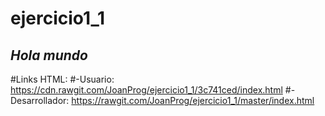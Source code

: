 # ejercicio1_1
## *Hola mundo*

#Links HTML:
#-Usuario: https://cdn.rawgit.com/JoanProg/ejercicio1_1/3c741ced/index.html
#-Desarrollador: https://rawgit.com/JoanProg/ejercicio1_1/master/index.html
